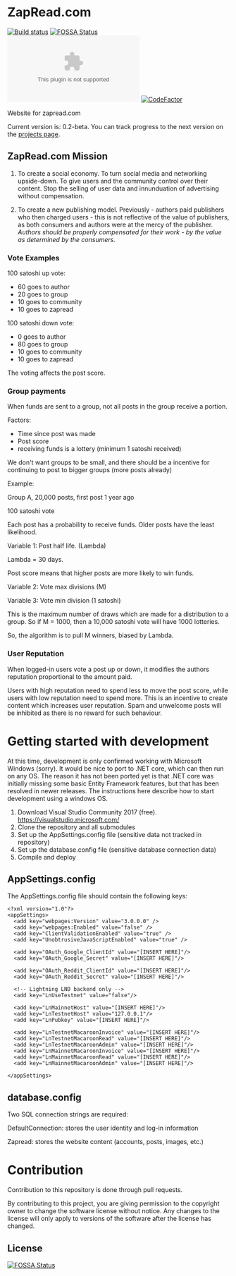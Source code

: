 # ZapRead.com

[![Build status](https://horndev.visualstudio.com/Coinpanic/_apis/build/status/ZapRead-ASP.NET-CI)](https://horndev.visualstudio.com/Coinpanic/_build/latest?definitionId=2)
[![FOSSA Status](https://app.fossa.io/api/projects/git%2Bgithub.com%2FHorndev%2Fzapread.com.svg?type=shield)](https://app.fossa.io/projects/git%2Bgithub.com%2FHorndev%2Fzapread.com?ref=badge_shield)
[![BCH compliance](https://bettercodehub.com/edge/badge/Horndev/zapread.com?branch=master)](https://bettercodehub.com/)
[![CodeFactor](https://www.codefactor.io/repository/github/horndev/zapread.com/badge/master)](https://www.codefactor.io/repository/github/horndev/zapread.com/overview/master)

Website for zapread.com

Current version is: 0.2-beta.  You can track progress to the next version on the [projects page](https://github.com/Horndev/zapread.com/projects).

## ZapRead.com Mission

1) To create a social economy.  To turn social media and networking upside-down.  To give users and the community control over their content.  Stop the selling of user data and innunduation of advertising without compensation.

2) To create a new publishing model.  Previously - authors paid publishers who then charged users - this is not reflective of the value of publishers, as both consumers and authors were at the mercy of the publisher.  *Authors should be properly compensated for their work - by the value as determined by the consumers.*

### Vote Examples

100 satoshi up vote:

* 60 goes to author
* 20 goes to group
* 10 goes to community
* 10 goes to zapread

100 satoshi down vote:

* 0 goes to author
* 80 goes to group
* 10 goes to community
* 10 goes to zapread

The voting affects the post score. 

### Group payments

When funds are sent to a group, not all posts in the group receive a portion.

Factors: 

* Time since post was made
* Post score
* receiving funds is a lottery (minimum 1 satoshi received)

We don't want groups to be small, and there should be a incentive for continuing to post to bigger groups (more posts already)

Example:

Group A, 20,000 posts, first post 1 year ago

100 satoshi vote

Each post has a probability to receive funds.  Older posts have the least likelihood.

Variable 1:  Post half life.  (Lambda)

Lambda = 30 days.

Post score means that higher posts are more likely to win funds.

Variable 2:  Vote max divisions (M)

Variable 3:  Vote min division (1 satoshi)

This is the maximum number of draws which are made for a distribution to a group.  So if M = 1000, then a 10,000 satoshi vote will have 1000 lotteries.

So, the algorithm is to pull M winners, biased by Lambda.

### User Reputation

When logged-in users vote a post up or down, it modifies the authors reputation proportional to the amount paid.

Users with high reputation need to spend less to move the post score, while users with low reputation need to spend more.  This is an incentive to create content which increases user reputation.  Spam and unwelcome posts will be inhibited as there is no reward for such behaviour.

# Getting started with development

At this time, development is only confirmed working with Microsoft Windows (sorry).  It would be nice to port to .NET core, which can then run on any OS.  The reason it has not been ported yet is that .NET core was initially missing some basic Entity Framework features, but that has been resolved in newer releases.  The instructions here describe how to start development using a windows OS.

1.  Download Visual Studio Community 2017 (free).  https://visualstudio.microsoft.com/
1.  Clone the repository and all submodules
1.  Set up the AppSettings.config file (sensitive data not tracked in repository)
1.  Set up the database.config file (sensitive database connection data)
1.  Compile and deploy

## AppSettings.config

The AppSettings.config file should contain the following keys:

```
<?xml version="1.0"?>
<appSettings>
  <add key="webpages:Version" value="3.0.0.0" />
  <add key="webpages:Enabled" value="false" />
  <add key="ClientValidationEnabled" value="true" />
  <add key="UnobtrusiveJavaScriptEnabled" value="true" />

  <add key="OAuth_Google_ClientId" value="[INSERT HERE]"/>
  <add key="OAuth_Google_Secret" value="[INSERT HERE]"/>

  <add key="OAuth_Reddit_ClientId" value="[INSERT HERE]"/>
  <add key="OAuth_Reddit_Secret" value="[INSERT HERE]"/>
  
  <!-- Lightning LND backend only -->
  <add key="LnUseTestnet" value="false"/> 
  
  <add key="LnMainnetHost" value="[INSERT HERE]"/>
  <add key="LnTestnetHost" value="127.0.0.1"/>
  <add key="LnPubkey" value="[INSERT HERE]"/>

  <add key="LnTestnetMacaroonInvoice" value="[INSERT HERE]"/>
  <add key="LnTestnetMacaroonRead" value="[INSERT HERE]"/>
  <add key="LnTestnetMacaroonAdmin" value="[INSERT HERE]"/>
  <add key="LnMainnetMacaroonInvoice" value="[INSERT HERE]"/>
  <add key="LnMainnetMacaroonRead" value="[INSERT HERE]"/>
  <add key="LnMainnetMacaroonAdmin" value="[INSERT HERE]"/>

</appSettings>
```

## database.config

Two SQL connection strings are required:

DefaultConnection: stores the user identity and log-in information

Zapread: stores the website content (accounts, posts, images, etc.)

# Contribution

Contribution to this repository is done through pull requests.  

By contributing to this project, you are giving permission to the copyright owner to change the software license without notice.  Any changes to the license will only apply to versions of the software after the license has changed.

## License

[![FOSSA Status](https://app.fossa.io/api/projects/git%2Bgithub.com%2FHorndev%2Fzapread.com.svg?type=large)](https://app.fossa.io/projects/git%2Bgithub.com%2FHorndev%2Fzapread.com?ref=badge_large)
